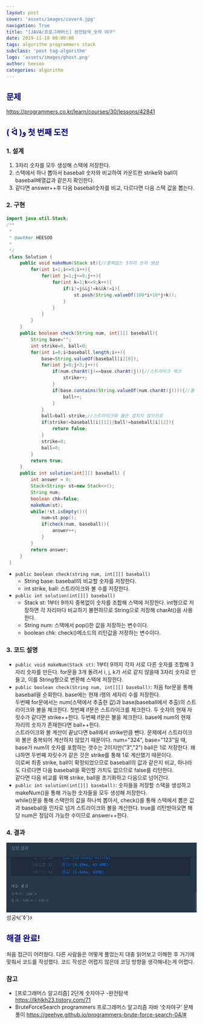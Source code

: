 ```yaml
---
layout: post
cover: 'assets/images/cover4.jpg'
navigation: True
title: "[JAVA/프로그래머스] 완전탐색_숫자 야구"
date: 2019-11-18 00:00:00
tags: algorithm programmers stack
subclass: 'post tag-algorithm'
logo: 'assets/images/ghost.png'
author: heesoo
categories: algorithm
---
```

## <span style="color:navy">문제</span>
<https://programmers.co.kr/learn/courses/30/lessons/42841>

## <span style="color:navy">( ᐛ )و 첫 번째 도전</span>

### 1. 설계
1. 3자리 숫자를 모두 생성해 스택에 저장한다.
2. 스택에서 하나 뽑아서 baseball 숫자와 비교하여 카운트한 strike와 ball이 baseball배열값과 같은지 확인한다.
3. 같다면 answer++후 다음 baseball숫자를 비교, 다르다면 다음 스택 값을 뽑는다.

### 2. 구현
```java
import java.util.Stack;
/**
 *
 * @author HEESOO
 *
 */
 class Solution {
     public void makeNum(Stack st){//중복없는 3자리 숫자 생성
         for(int i=1;i<=9;i++){
             for(int j=1;j<=9;j++){
                 for(int k=1;k<=9;k++){
                     if(i!=j&&j!=k&&k!=i){
                         st.push(String.valueOf(100*i+10*j+k));
                     }
                 }
             }
         }
     }
     public boolean check(String num, int[][] baseball){
         String base="";
         int strike=0, ball=0;
         for(int i=0;i<baseball.length;i++){
             base=String.valueOf(baseball[i][0]);
             for(int j=0;j<3;j++){
                 if(num.charAt(j)==base.charAt(j)){//스트라이크 체크
                     strike++;
                 }
                 if(base.contains(String.valueOf(num.charAt(j)))){//볼 체크
                     ball++;
                 }
             }
             ball=ball-strike;//스트라이크와 볼은 겹치지 않으므로
             if(strike!=baseball[i][1]||ball!=baseball[i][2]){
                 return false;
             }
             strike=0;
             ball=0;
         }
         return true;
     }
     public int solution(int[][] baseball) {
         int answer = 0;
         Stack<String> st=new Stack<>();
         String num;
         boolean chk=false;
         makeNum(st);
         while(!st.isEmpty()){
             num=st.pop();
             if(check(num, baseball)){
                 answer++;
             }
         }
         return answer;
     }
 }
```  

- `public boolean check(string num, int[][] baseball)`
  - String base: baseball의 비교할 숫자를 저장한다.
  - int strike, ball: 스트라이크와 볼 수를 저장한다.
- `public int solution(int[][] baseball)`
  - Stack<String> st: 1부터 9까지 중복없이 숫자를 조합해 스택에 저장한다. int형으로 저장하면 각 자리마다 비교하기 불편하므로 String으로 저장해 charAt()을 사용한다.
  - String num: 스택에서 pop()한 값을 저장하는 변수이다.
  - boolean chk: check()메소드의 리턴값을 저장하는 변수이다.

### 3. 코드 설명  
- `public void makeNum(Stack st)`: 1부터 9까지 각자 서로 다른 숫자를 조합해 3자리 숫자를 만든다. for문을 3개 돌려서 i, j, k가 서로 같지 않을때 3자리 숫자로 만들고, 이를 String형으로 변환해 스택에 저장한다.
- `public boolean check(String num, int[][] baseball)`: 처음 for문을 통해 baseball을 순회한다. base에는 현재 i행의 세자리 수를 저장한다.  
두번째 for문에서는 num(스택에서 추출한 값)과 base(baseball에서 추출)의 스트라이크와 볼을 체크한다. 첫번째 if문은 스트라이크를 체크한다. 두 숫자의 현재 자릿수가 같다면 strike++한다. 두번째 if문은 볼을 체크한다. base에 num의 현재 자리의 숫자가 존재한다면 ball++한다.  
스트라이크와 볼 계산이 끝났다면 ball에서 strike만큼 뺀다. 문제에서 스트라이크와 볼은 중복되어 계산하지 않았기 때문이다. num="324", base="123"일 때, base가 num의 숫자를 포함하는 갯수는 2이지만("3","2") ball은 1로 저장한다. 왜냐하면 두번째 자릿수가 같은 것은 strike를 통해 1로 계산했기 때문이다.  
이로써 최종 strike, ball이 확정되었으므로 baseball의 값과 같은지 비교, 하나라도 다르다면 다음 baseball을 확인할 가치도 없으므로 false를 리턴한다.  
같다면 다음 비교를 위해 strike, ball을 초기화하고 다음으로 넘어간다.
- `public int solution(int[][] baseball)`: 숫자들을 저장할 스택을 생성하고 makeNum()을 통해 가능한 숫자들을 모두 생성해 저장한다.  
while()문을 통해 스택안의 값을 하나씩 뽑아서, check()를 통해 스택에서 뽑은 값과 baseball을 인자로 넘겨 스트라이크와 볼을 계산한다. true를 리턴받아오면 해당 num은 정답이 가능한 수이므로 answer++한다.

### 4. 결과
![실행결과](./assets/images/191117_1.PNG)
성공٩(˘◊˘)۶

## <span style="color:navy">해결 완료!</span>
처음 접근이 어려웠다. 다른 사람들은 어떻게 풀었는지 대충 읽어보고 이해한 후 거기에 맞춰서 코드를 작성했다. 코드 작성은 어렵지 않은데 코딩 방향을 생각해내는게 어렵다.

### 참고
- [프로그래머스 알고리즘] 2단계 숫자야구 -완전탐색 <https://lkhlkh23.tistory.com/71>
- BruteForceSearch programmers 프로그래머스 알고리즘 자바 ‘숫자야구’ 문제풀이 <https://geehye.github.io/programmers-brute-force-search-04/#>
